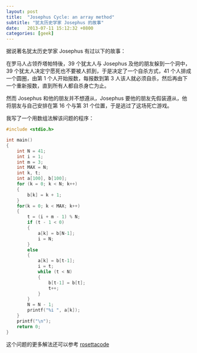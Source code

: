 ```yaml
---
layout: post
title:  "Josephus Cycle: an array method"
subtitle: "犹太历史学家 Josephus 的故事"
date:   2013-07-11 15:12:32 +0800
categories: [geek]
---
```


据说著名犹太历史学家 Josephus 有过以下的故事：

在罗马人占领乔塔帕特後，39 个犹太人与 Josephus 及他的朋友躲到一个洞中，39 个犹太人决定宁愿死也不要被人抓到，于是决定了一个自杀方式，41 个人排成一个圆圈，由第 1 个人开始报数，每报数到第 3 人该人就必须自杀，然后再由下一个重新报数，直到所有人都自杀身亡为止。

然而 Josephus 和他的朋友并不想遵从，Josephus 要他的朋友先假装遵从，他将朋友与自己安排在第 16 个与第 31 个位置，于是逃过了这场死亡游戏。

我写了一个用数组法解该问题的程序：

```c
#include <stdio.h>

int main()
{
    int N = 41;
    int i = 1;
    int m = 3;
    int MAX = N;
    int k, t;
    int a[100], b[100];
    for (k = 0; k < N; k++)
    {
        b[k] = k + 1;
    }
    for(k = 0; k < MAX; k++)
    {
        t = (i + m - 1) % N;
        if (t - 1 < 0) 
        {
            a[k] = b[N-1];
            i = N;
        }
        else 
        {
            a[k] = b[t-1];
            i = t;
            while (t < N) 
            {
                b[t-1] = b[t];
                t++;
            }
        }
        N = N - 1;
        printf("%i ", a[k]);
    }
    printf("\n");
    return 0;
}
```

这个问题的更多解法还可以参考 [rosettacode](http://rosettacode.org/wiki/Josephus_problem)